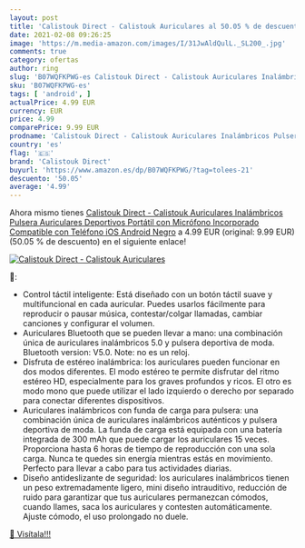 ```yaml
---
layout: post
title: 'Calistouk Direct - Calistouk Auriculares al 50.05 % de descuento'
date: 2021-02-08 09:26:25
image: 'https://m.media-amazon.com/images/I/31JwAldQulL._SL200_.jpg'
comments: true
category: ofertas
author: ring
slug: 'B07WQFKPWG-es Calistouk Direct - Calistouk Auriculares Inalámbricos...'
sku: 'B07WQFKPWG-es'
tags: [ 'android', ]
actualPrice: 4.99 EUR
currency: EUR
price: 4.99
comparePrice: 9.99 EUR
prodname: 'Calistouk Direct - Calistouk Auriculares Inalámbricos Pulsera Auriculares Deportivos Portátil con Micrófono Incorporado Compatible con Teléfono iOS Android Negro'
country: 'es'
flag: '🇪🇸'
brand: 'Calistouk Direct'
buyurl: 'https://www.amazon.es/dp/B07WQFKPWG/?tag=tolees-21'
descuento: '50.05'
average: '4.99'
---
```


Ahora mismo tienes [Calistouk Direct - Calistouk Auriculares Inalámbricos Pulsera Auriculares Deportivos Portátil con Micrófono Incorporado Compatible con Teléfono iOS Android Negro](https://www.amazon.es/dp/B07WQFKPWG/?tag=tolees-21) a 4.99 EUR (original: 9.99 EUR) (50.05 %  de descuento) en el siguiente enlace!

[![Calistouk Direct - Calistouk Auriculares](https://m.media-amazon.com/images/I/31JwAldQulL._SL200_.jpg)](https://www.amazon.es/dp/B07WQFKPWG/?tag=tolees-21)

🔎:

- Control táctil inteligente: Está diseñado con un botón táctil suave y multifuncional en cada auricular. Puedes usarlos fácilmente para reproducir o pausar música, contestar/colgar llamadas, cambiar canciones y configurar el volumen.
- Auriculares Bluetooth que se pueden llevar a mano: una combinación única de auriculares inalámbricos 5.0 y pulsera deportiva de moda. Bluetooth version: V5.0. Note: no es un reloj.
- Disfruta de estéreo inalámbrica: los auriculares pueden funcionar en dos modos diferentes. El modo estéreo te permite disfrutar del ritmo estéreo HD, especialmente para los graves profundos y ricos. El otro es modo mono que puede utilizar el lado izquierdo o derecho por separado para conectar diferentes dispositivos.
- Auriculares inalámbricos con funda de carga para pulsera: una combinación única de auriculares inalámbricos auténticos y pulsera deportiva de moda. La funda de carga está equipada con una batería integrada de 300 mAh que puede cargar los auriculares 15 veces. Proporciona hasta 6 horas de tiempo de reproducción con una sola carga. Nunca te quedes sin energía mientras estás en movimiento. Perfecto para llevar a cabo para tus actividades diarias.
- Diseño antideslizante de seguridad: los auriculares inalámbricos tienen un peso extremadamente ligero, mini diseño intrauditivo, reducción de ruido para garantizar que tus auriculares permanezcan cómodos, cuando llames, saca los auriculares y contesten automáticamente. Ajuste cómodo, el uso prolongado no duele.

[🛒 Visítala!!!](https://www.amazon.es/dp/B07WQFKPWG/?tag=tolees-21)
